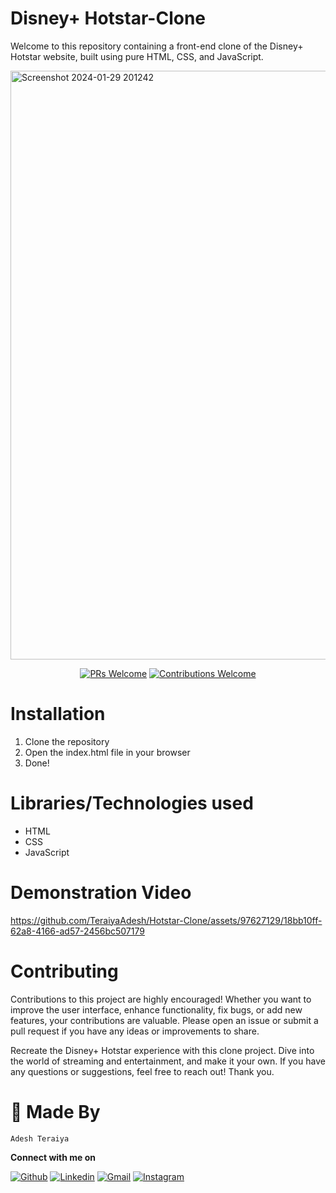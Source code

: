 # Disney+ Hotstar-Clone
Welcome to this repository containing a front-end clone of the Disney+ Hotstar website, built using pure HTML, CSS, and JavaScript.

<img width="942" alt="Screenshot 2024-01-29 201242" src="https://github.com/TeraiyaAdesh/Hotstar-Clone/assets/97627129/aae84e0e-c38a-407c-a1f5-3d90ef228955">

<p align="center">
  <a href="https://github.com/TeraiyaAdesh/FoodShades/pulls"><img alt="PRs Welcome" src="https://img.shields.io/badge/PRs-welcome-brightgreen.svg?style=flat-square"></a>
  <a href="https://github.com/TeraiyaAdesh/FoodShades/pulls"><img alt="Contributions Welcome" src="https://img.shields.io/badge/contributions-welcome-brightgreen.svg?style=flat-square"></a>
</p>

# Installation

1. Clone the repository
2. Open the index.html file in your browser
3. Done!

# Libraries/Technologies used

- HTML
- CSS
- JavaScript

# Demonstration Video

https://github.com/TeraiyaAdesh/Hotstar-Clone/assets/97627129/18bb10ff-62a8-4166-ad57-2456bc507179


# Contributing

Contributions to this project are highly encouraged! Whether you want to improve the user interface, enhance functionality, fix bugs, or add new features, your contributions are valuable. Please open an issue or submit a pull request if you have any ideas or improvements to share.

Recreate the Disney+ Hotstar experience with this clone project. Dive into the world of streaming and entertainment, and make it your own. If you have any questions or suggestions, feel free to reach out! Thank you.

# 👨 Made By

`Adesh Teraiya`

**Connect with me on**
</br>

[![Github](https://img.shields.io/badge/-Github-000?style=flat&logo=Github&logoColor=white)](https://github.com/TeraiyaAdesh)
[![Linkedin](https://img.shields.io/badge/-LinkedIn-blue?style=flat&logo=Linkedin&logoColor=white)](https://www.linkedin.com/in/teraiya-adesh-6632171a4/)
[![Gmail](https://img.shields.io/badge/-Gmail-c14438?style=flat&logo=Gmail&logoColor=white)](mailto:teraiyaadesh9497@gmail.com)
[![Instagram](https://img.shields.io/badge/Instagram-E4405F?style=flat&logo=instagram&logoColor=white)](https://www.instagram.com/teraiya_adesh/)
